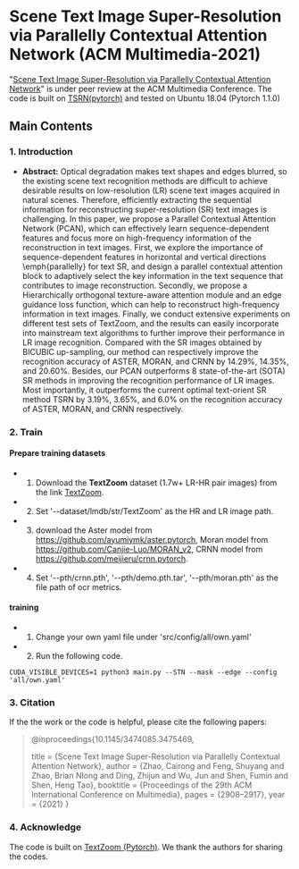 # Scene Text Image Super-Resolution via Parallelly Contextual Attention Network (ACM Multimedia-2021)
[]()
"[Scene Text Image Super-Resolution via Parallelly Contextual Attention Network](https://doi.org/10.1145/3474085.3475469)" is under peer review at the ACM Multimedia Conference.
The code is built on [TSRN(pytorch)](https://github.com/JasonBoy1/TextZoom) and tested on Ubuntu 18.04 (Pytorch 1.1.0)

## Main Contents
### 1. Introduction
- **Abstract:**
Optical degradation makes text shapes and edges blurred, so the existing scene text recognition methods are difficult to achieve desirable results on low-resolution (LR) scene text images acquired in natural scenes. Therefore, efficiently extracting the sequential information for reconstructing super-resolution (SR) text images is challenging. In this paper, we propose a Parallel Contextual Attention Network (PCAN), which can effectively learn sequence-dependent features and focus more on high-frequency information of the reconstruction in text images. First, we explore the importance of sequence-dependent features in horizontal and vertical directions \emph{parallelly} for text SR, and design a parallel contextual attention block to adaptively select the key information in the text sequence that contributes to image reconstruction. Secondly, we propose a Hierarchically orthogonal texture-aware attention module and an edge guidance loss function, which can help to reconstruct high-frequency information in text images. Finally, we conduct extensive experiments on different test sets of TextZoom, and the results can easily incorporate into mainstream text algorithms to further improve their performance in LR image recognition. Compared with the SR images obtained by BICUBIC up-sampling, our method can respectively improve the recognition accuracy of ASTER, MORAN, and CRNN by 14.29\%, 14.35\%, and 20.60\%. Besides, our PCAN outperforms 8 state-of-the-art (SOTA) SR methods in improving the recognition performance of LR images. Most importantly, it outperforms the current optimal text-orient SR method TSRN by 3.19\%, 3.65\%, and 6.0\% on the recognition accuracy of ASTER, MORAN, and CRNN respectively.


### 2. Train
#### Prepare training datasets
- 1. Download the **TextZoom** dataset (1.7w+ LR-HR pair images) from the link [TextZoom](https://drive.google.com/drive/folders/1WRVy-fC_KrembPkaI68uqQ9wyaptibMh?usp=sharing).
- 2. Set '--dataset/lmdb/str/TextZoom' as the HR and LR image path.
- 3. download the Aster model from https://github.com/ayumiymk/aster.pytorch, Moran model from https://github.com/Canjie-Luo/MORAN_v2, CRNN model from https://github.com/meijieru/crnn.pytorch.
- 4. Set '--pth/crnn.pth', '--pth/demo.pth.tar', '--pth/moran.pth' as the file path of ocr metrics.


#### training
- 1. Change your own yaml file under 'src/config/all/own.yaml'
- 2. Run the following code.

`CUDA_VISIBLE_DEVICES=1 python3 main.py --STN --mask --edge --config 'all/own.yaml'`

### 3. Citation
If the the work or the code is helpful, please cite the following papers:

> @inproceedings{10.1145/3474085.3475469,
> 
> title = {Scene Text Image Super-Resolution via Parallelly Contextual Attention Network},
  author = {Zhao, Cairong and Feng, Shuyang and Zhao, Brian Nlong and Ding, Zhijun and Wu, Jun and Shen, Fumin and Shen, Heng Tao},
  booktitle = {Proceedings of the 29th ACM International Conference on Multimedia},
  pages = {2908–2917},
  year = {2021}
}


### 4. Acknowledge
The code is built on [TextZoom (Pytorch)](https://github.com/JasonBoy1/TextZoom). We thank the authors for sharing the codes.
